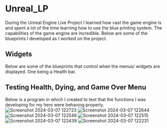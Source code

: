 # Unreal_LP

During the Unreal Engine Live Project I learned how vast the game engine is and spent a lot of the time learning how to use the blue printing system. The capabilities of the game engine are incredible. Below are some of the blueprints I developed as I worked on the project.
## Widgets
Below are some of the blueprints that control when the menus/ widgets are displayed. One being a Health bar.
## Testing Health, Dying, and Game Over Menu
Below is a program in which I created to test that the functions I was developing for my hero were behaving properly.
![Screenshot 2024-03-07 122723](https://github.com/JeremyMarkWilcox/Unreal_LP_Code_Summary/assets/150622088/6080be91-fd2a-4d2a-8320-8d818094edd6)
![Screenshot 2024-03-07 122644](https://github.com/JeremyMarkWilcox/Unreal_LP_Code_Summary/assets/150622088/97885166-6757-49e4-b862-d502e06e3a20)
![Screenshot 2024-03-07 122546](https://github.com/JeremyMarkWilcox/Unreal_LP_Code_Summary/assets/150622088/a097d3af-98fe-43e9-8260-6aedafd9bf3e)
![Screenshot 2024-03-07 122515](https://github.com/JeremyMarkWilcox/Unreal_LP_Code_Summary/assets/150622088/10fe177f-ef22-4cc8-a05b-5eaf87869117)
![Screenshot 2024-03-07 122439](https://github.com/JeremyMarkWilcox/Unreal_LP_Code_Summary/assets/150622088/431f42d5-5675-431e-8455-0041d0ba1071)
![Screenshot 2024-03-07 122231](https://github.com/JeremyMarkWilcox/Unreal_LP_Code_Summary/assets/150622088/d98c2a34-e61f-4971-b2ef-4c9e9a3cc372)
